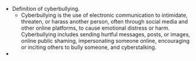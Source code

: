 - Definition of cyberbullying.
	- Cyberbullying is the use of electronic communication to intimidate, threaten, or harass another person, often through social media and other online platforms, to cause emotional distress or harm. Cyberbullying includes sending hurtful messages, posts, or images, online public shaming, impersonating someone online, encouraging or inciting others to bully someone, and cyberstalking.
-